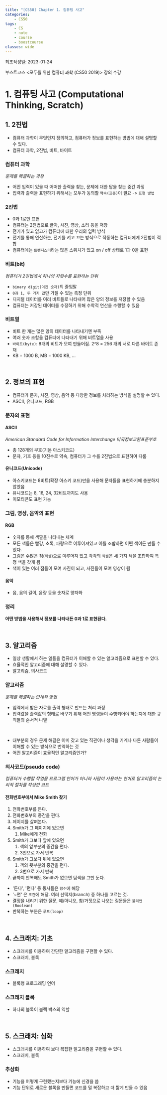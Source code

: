 ```yaml
---
title: "[CS50] Chapter 1. 컴퓨팅 사고"
categories:
    - CS50
tags:
    - CS
    - note
    - course
    - boostcourse
classes: wide
---
```


최초작성일: 2023-01-24

부스트코스 <모두를 위한 컴퓨터 과학 (CS50 2019)> 강의 수강

# 1. 컴퓨팅 사고 (Computational Thinking, Scratch)

## 1. 2진법

- 컴퓨터 과학이 무엇인지 정의하고, 컴퓨터가 정보를 표현하는 방법에 대해 설명할 수 있다.
- 컴퓨터 과학, 2진법, 비트, 바이트

### 컴퓨터 과학

*문제를 해결하는 과정*
- 어떤 입력이 있을 때 어떠한 출력을 찾는, 문제에 대한 답을 찾는 중간 과정
- 입력과 출력을 표현하기 위해서는 모두가 동의할 `약속(표준)`이 필요 -> `표현 방법`

### 2진법

- 0과 1로만 표현
- 컴퓨터는 2진법으로 글자, 사진, 영상, 소리 등을 저장
- 전기가 있고 없고가 컴퓨터에 대한 우리의 입력 방식
- 전기를 통해 연산하는, 전기를 켜고 끄는 방식으로 작동하는 컴퓨터에게 2진법이 적합
- 컴퓨터에는 `트랜지스터`라는 많은 스위치가 있고 on / off 상태로 1과 0을 표현

### 비트(bit)

*컴퓨터가 2진법에서 하나의 자릿수를 표현하는 단위*
- `binary digit(이진 숫자)`의 줄임말
- `0과 1, 두 가지 값`만 가질 수 있는 측정 단위
- 디지털 데이터를 여러 비트들로 나타내어 많은 양의 정보를 저장할 수 있음
- 컴퓨터는 저장된 데이터를 수정하기 위해 수학적 연산을 수행할 수 있음

### 비트열

- 비트 한 개는 많은 양의 데이터를 나타내기엔 부족
- 여러 숫자 조합을 컴퓨터에 나타내기 위해 비트열을 사용
- `바이트(byte)`: 8개의 비트가 모여 만들어짐. 2^8 = 256 개의 서로 다른 바이트 존재
- KB = 1000 B, MB = 1000 KB, ...

<br/>

## 2. 정보의 표현

- 컴퓨터가 문자, 사진, 영상, 음악 등 다양한 정보를 처리하는 방식을 설명할 수 있다.
- ASCII, 유니코드, RGB

### 문자의 표현

#### ASCII

*American Standard Code for Information Interchange 미국정보교환표준부호*
- 총 128개의 부호(기본 아스키코드)
- 문자, 기호 등을 10진수로 약속, 컴퓨터가 그 수를 2진법으로 표현하여 다룸

#### 유니코드(Unicode)

- 아스키코드는 8비트(확장 아스키 코드)만을 사용해 문자들을 표현하기에 충분하지 않았음
- 유니코드는 8, 16, 24, 32비트까지도 사용
- 이모티콘도 표현 가능

### 그림, 영상, 음악의 표현

#### RGB

- 숫자를 통해 색깔을 나타내는 체계
- 모든 색들은 빨강, 초록, 파랑으로 이루어져있고 이를 조합하면 어떤 색이든 만들 수 있다.
- 그림은 수많은 점(`픽셀`)으로 이루어져 있고 각각의 `픽셀`은 세 가지 색을 조합하여 특정 색을 갖게 됨
- 색이 있는 여러 점들이 모여 사진이 되고, 사진들이 모여 영상이 됨

#### 음악

- 음, 음의 길이, 음량 등을 숫자로 양자화

### 정리
**어떤 방법을 사용해서 정보를 나타내든 0과 1로 표현된다.**

<br/>

## 3. 알고리즘

- 일상 생활에서 하는 일들을 컴퓨터가 이해할 수 있는 알고리즘으로 표현할 수 있다.
- 효율적인 알고리즘에 대해 설명할 수 있다.
- 알고리즘, 의사코드

### 알고리즘

*문제를 해결하는 단계적 방법*
- 입력에서 받은 자료를 출력 형태로 만드는 처리 과정
- 입력값을 출력값의 형태로 바꾸기 위해 어떤 명령들이 수행되어야 하는지에 대한 규칙들의 순서적 나열

<br/>

- 대부분의 경우 문제 해결은 이미 갖고 있는 직관이나 생각을 기계나 다른 사람들이 이해할 수 있는 방식으로 번역하는 것
- 어떤 알고리즘이 효율적인 알고리즘인가?

### 의사코드(pseudo code)

*컴퓨터가 수행할 작업을 프로그램 언어가 아니라 사람이 사용하는 언어로 알고리즘의 논리적 절차를 작성한 코드*

#### 전화번호부에서 Mike Smith 찾기

1. 전화번호부를 든다.
2. 전화번호부의 중간을 편다.
3. 페이지를 살펴본다.
4. Smith가 그 페이지에 있으면
    1. Mike에게 전화
5. Smith가 그보다 앞에 있으면
    1. 책의 앞부분의 중간을 편다.
    2. 3번으로 가서 반복
6. Smith가 그보다 뒤에 있으면
    1. 책의 뒷부분의 중간을 편다.
    2. 3번으로 가서 반복
7. 끝까지 반복해도 Smith가 없으면 탐색을 그만 둔다.

- '든다', '편다' 등 동사들은 `함수`에 해당
- '~면' 은 `조건`에 해당. 여러 선택지(branch) 중 하나를 고르는 것.
- 결정을 내리기 위한 질문, 예/아니오, 참/거짓으로 나오는 질문들은 `불리언(Boolean)`
- 반복하는 부분은 `루프(loop)`

<br/>

## 4. 스크래치: 기초

- 스크래치를 이용하여 간단한 알고리즘을 구현할 수 있다.
- 스크래치, 블록

### 스크래치

- 블록형 프로그래밍 언어

### 스크래치 블록

- 하나의 블록이 블랙 박스의 역할

<br/>

## 5. 스크래치: 심화

- 스크래치를 이용하여 보다 복잡한 알고리즘을 구현할 수 있다.
- 스크래치, 블록

### 추상화

- 기능을 어떻게 구현했는지보다 기능에 신경을 씀
- 기능 단위로 새로운 블록을 만들면 코드를 덜 복잡하고 더 짧게 만들 수 있음
